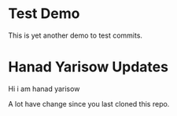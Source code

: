 # Test Demo

This is yet another demo to test commits.

# Hanad Yarisow Updates

Hi i am hanad yarisow

A lot have change since you last cloned this repo.
